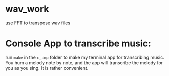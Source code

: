 # wav_work
use FFT to transpose wav files

# Console App to transcribe music:
run `make` in the `c_imp` folder to make my terminal app for transcribing music.
You hum a melody note by note, and the app will transcribe the melody for you as you sing.
It is rather convenient.


